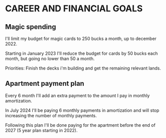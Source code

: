 # CAREER AND FINANCIAL GOALS

## Magic spending
I'll limit my budget for magic cards to 250 bucks a month, up to december 2022.

Starting in January 2023 I'll reduce the budget for cards by 50 bucks each month, but going no lower than 50 a month.

Priorities: Finish the decks i'm building and get the remaining relevant lands.

## Apartment payment plan
Every 6 month I'll add an extra payment to the amount I pay in monthly amortization.

In July 2024 I'll be paying 6 monthly payments in amortization and will stop increasing the number of monthly payments.

Following this plan I'll be done paying for the apartment before the end of 2027 (5 year plan starting in 2022).
